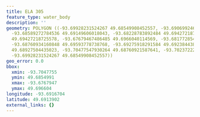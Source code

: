 ```yaml
---
title: ELA 305
feature_type: water_body
description: ''
geometry: POLYGON ((-93.69928231524267 49.68549908452557, -93.69069924640007 49.69116291427559,
  -93.68589272784536 49.69149606018043, -93.68228783892484 49.69427218725578, -93.680742886538
  49.69427218725578, -93.67679467486485 49.6966040114569, -93.68177285479588 49.69582674915465,
  -93.68760934160848 49.69593778738768, -93.69275918291584 49.69238443809705, -93.70014062212422
  49.68927504435023, -93.70477547930264 49.68760921587641, -93.70237222002528 49.6864986318465,
  -93.69928231524267 49.68549908452557))
geo_error: 0.0
bbox:
  xmin: -93.7047755
  ymin: 49.6854991
  xmax: -93.6767947
  ymax: 49.696604
longitude: -93.6916704
latitude: 49.6913902
external_links: {}
---
```

